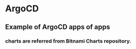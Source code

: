 # ArgoCD

## Example of ArgoCD apps of apps

### charts are referred from Bitnami Charts repository.
